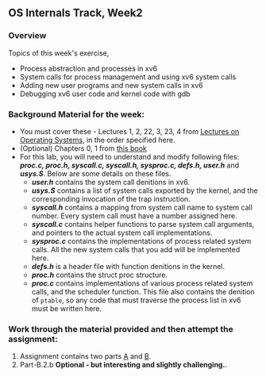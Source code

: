 ## OS Internals Track,  Week2

### Overview ###
Topics of this week's exercise,
- Process abstraction and processes in xv6
- System calls for process management and using xv6 system calls
- Adding new user programs and new system calls in xv6 
- Debugging xv6 user code and kernel code with gdb


### Background Material for the week:

- You must cover these - Lectures 1, 2, 22, 3, 23, 4 from [Lectures on Operating Systems](https://www.cse.iitb.ac.in/~mythili/os/), in the order specified here.
- (Optional) Chapters 0, 1 from [this book](https://pdos.csail.mit.edu/6.828/2017/xv6/book-rev10.pdf)
- For this lab, you will need to understand and modify following files: _**proc.c, proc.h, syscall.c, syscall.h, sysproc.c, defs.h, user.h**_ and _**usys.S**_. Below are some details on these files.
  - _**user.h**_ contains the system call denitions in xv6.
  - _**usys.S**_ contains a list of system calls exported by the kernel, and the corresponding invocation of the trap instruction.
  - _**syscall.h**_ contains a mapping from system call name to system call number. Every system call must have a number assigned here.
  - _**syscall.c**_ contains helper functions to parse system call arguments, and pointers to the actual system call implementations.
  - _**sysproc.c**_ contains the implementations of process related system calls. All the new system calls that you add will be implemented here.
  - _**defs.h**_ is a header file with function denitions in the kernel.
  - _**proc.h**_ contains the struct proc structure.
  - _**proc.c**_ contains implementations of various process related system calls, and the scheduler function. This file also contains the denition of <code>ptable</code>, so any code that must traverse the process list in xv6 must be written here.

<!--
### Before you begin the assignment:

1. Download, install, and run the original xv6 OS code. You can use your regular desktop/laptop to run xv6; it runs on an x86 emulator called QEMU that emulates x86 hardware on your local machine. In the xv6 folder, run **make**, followed by **make qemu** or **make-qemu-nox**, to boot xv6 and open a shell. Detailed instructions are available [here](https://www.cse.iitb.ac.in/~parthsangani/cs347m_s21/).
2. We have modied some xv6 files for this lab, and these patched files are provided as part of this lab's code. Before you begin the lab, copy the patched files into the main xv6 code directory. -->

### Work through the material provided and then attempt the assignment: ###
1. Assignment contains two parts [A](https://github.com/cserl-iitb/bootcamp2022/tree/main/os_internals/week-2/part_a) and [B](https://github.com/cserl-iitb/bootcamp2022/tree/main/os_internals/week-2/part_b).
2. Part-B.2.b  **Optional - but interesting and slightly challenging.**.


